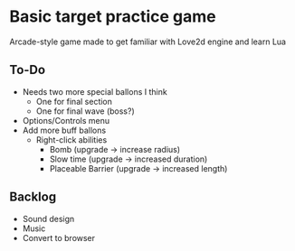 # Basic target practice game

Arcade-style game made to get familiar with Love2d engine and learn Lua

## To-Do
- Needs two more special ballons I think 
    - One for final section
    - One for final wave (boss?)
- Options/Controls menu
- Add more buff ballons
    - Right-click abilities 
        - Bomb (upgrade -> increase radius)
        - Slow time (upgrade -> increased duration)
        - Placeable Barrier (upgrade -> increased length)

## Backlog 
- Sound design 
- Music
- Convert to browser 
